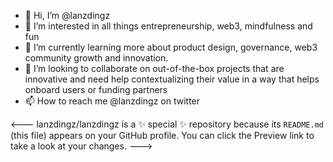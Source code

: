 - 👋 Hi, I’m @lanzdingz
- 👀 I’m interested in all things entrepreneurship, web3, mindfulness and fun
- 🌱 I’m currently learning more about product design, governance, web3 community growth and innovation. 
- 💞️ I’m looking to collaborate on out-of-the-box projects that are innovative and need help contextualizing their value in a way that helps onboard users or funding partners
- 📫 How to reach me @lanzdingz on twitter 

<---
lanzdingz/lanzdingz is a ✨ special ✨ repository because its `README.md` (this file) appears on your GitHub profile.
You can click the Preview link to take a look at your changes.
--->
